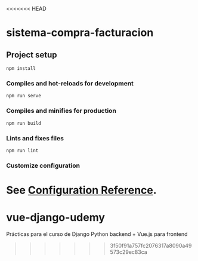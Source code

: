 <<<<<<< HEAD
# sistema-compra-facturacion

## Project setup
```
npm install
```

### Compiles and hot-reloads for development
```
npm run serve
```

### Compiles and minifies for production
```
npm run build
```

### Lints and fixes files
```
npm run lint
```

### Customize configuration
See [Configuration Reference](https://cli.vuejs.org/config/).
=======
# vue-django-udemy
Prácticas para el curso de Django Python backend + Vue.js para frontend
>>>>>>> 3f50f91a757fc2076317a8090a49573c29ec83ca
